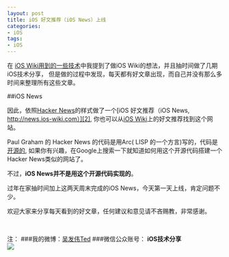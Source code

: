 ```yaml
---
layout: post   
title: iOS 好文推荐（iOS News）上线        
categories: 
- iOS   
tags:     
- iOS
---    
```

 


在 [iOS Wiki用到的一些技术][1]中我提到了做iOS Wiki的想法，并且抽时间做了几期iOS技术分享，
但是做的过程中发现，每天都有好文章出现，而自己并没有那么多时间来整理所有这些文章。


##iOS News

因此，依照[Hacker News][4]的样式做了一个[iOS 好文推荐（iOS News, http://news.ios-wiki.com）][2], 你也可以从[iOS Wiki][3]上的好文推荐找到这个网站。


Paul Graham 的 Hacker News 的代码是用Arc( LISP 的一个方言)写的，代码是[开源的][5], 如果你有兴趣，在Google上搜索一下就知道如何用这个开源代码搭建一个Hacker News类似的网站了。

不过，**iOS News并不是用这个开源代码实现的**。

过年在家抽时间加上这两天周末完成的iOS News，今天第一天上线，肯定问题不少。

欢迎大家来分享每天看到的好文章，任何建议和意见请不吝赐教，非常感谢。

<br>

注：
###我的微博：[吴发伟Ted][6]
###微信公众账号： **iOS技术分享**  
![](http://farm3.staticflickr.com/2826/10855679484_56b7429bd6_m.jpg)


[1]:http://wufawei.com/2014/01/ios-wiki/
[2]:http://news.ios-wiki.com/
[3]:http://www.ios-wiki.com/
[4]:https://news.ycombinator.com/
[5]:https://github.com/arclanguage/anarki/
[6]:http://weibo.com/wufawei